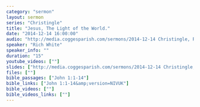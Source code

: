 ```yaml
---
category: "sermon"
layout: sermon
series: "Christingle"
title: "Jesus, The Light of the World."
date: "2014-12-14 16:00:00"
audio: "http://media.coggesparish.com/sermons/2014-12-14 Christingle, Rich White.mp3"
speaker: "Rich White"
speaker_info: ""
duration: "15"
youtube_videos: [""]
slides: ["http://media.coggesparish.com/sermons/2014-12-14 Christingle, Rich White.pdf"]
files: [""]
bible_passages: ["John 1:1-14"]
bible_links: ["John 1:1-14&amp;version=NIVUK"]
bible_videos: [""]
bible_videos_links: [""]
---
```

